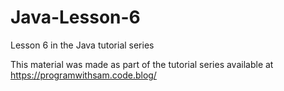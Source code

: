 # Java-Lesson-6
Lesson 6 in the Java tutorial series 

This material was made as part of the tutorial series available at https://programwithsam.code.blog/
